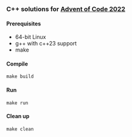 ### C++ solutions for [Advent of Code 2022](https://adventofcode.com/2022)

#### Prerequisites
* 64-bit Linux
* g++ with c++23 support
* make

#### Compile
    make build

#### Run
    make run

#### Clean up
    make clean

